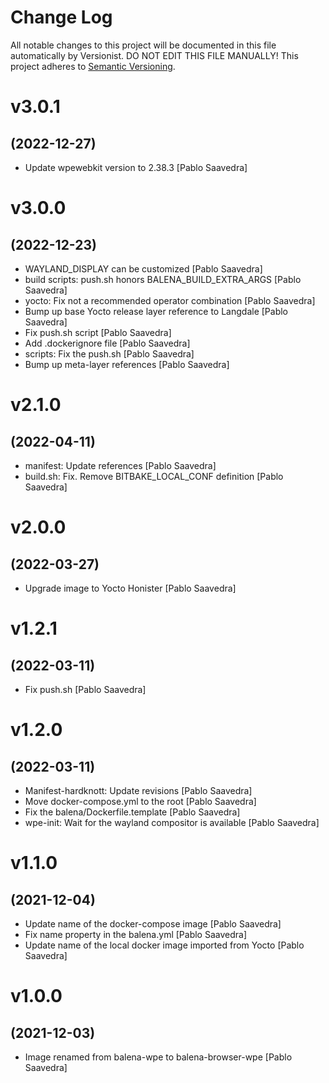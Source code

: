 # Change Log

All notable changes to this project will be documented in this file
automatically by Versionist. DO NOT EDIT THIS FILE MANUALLY!
This project adheres to [Semantic Versioning](http://semver.org/).

# v3.0.1
## (2022-12-27)

* Update wpewebkit version to 2.38.3 [Pablo Saavedra]

# v3.0.0
## (2022-12-23)

* WAYLAND_DISPLAY can be customized [Pablo Saavedra]
* build scripts: push.sh honors BALENA_BUILD_EXTRA_ARGS [Pablo Saavedra]
* yocto: Fix not a recommended operator combination [Pablo Saavedra]
* Bump up base Yocto release layer reference to Langdale [Pablo Saavedra]
* Fix push.sh script [Pablo Saavedra]
* Add .dockerignore file [Pablo Saavedra]
* scripts: Fix the push.sh [Pablo Saavedra]
* Bump up meta-layer references [Pablo Saavedra]

# v2.1.0
## (2022-04-11)

* manifest: Update references [Pablo Saavedra]
* build.sh: Fix. Remove BITBAKE_LOCAL_CONF definition [Pablo Saavedra]

# v2.0.0
## (2022-03-27)

* Upgrade image to Yocto Honister [Pablo Saavedra]

# v1.2.1
## (2022-03-11)

* Fix push.sh [Pablo Saavedra]

# v1.2.0
## (2022-03-11)

* Manifest-hardknott: Update revisions [Pablo Saavedra]
* Move docker-compose.yml to the root [Pablo Saavedra]
* Fix the balena/Dockerfile.template [Pablo Saavedra]
* wpe-init: Wait for the wayland compositor is available [Pablo Saavedra]

# v1.1.0
## (2021-12-04)

* Update name of the docker-compose image [Pablo Saavedra]
* Fix name property in the balena.yml [Pablo Saavedra]
* Update name of the local docker image imported from Yocto [Pablo Saavedra]

# v1.0.0
## (2021-12-03)

* Image renamed from balena-wpe to balena-browser-wpe [Pablo Saavedra]
